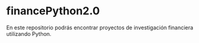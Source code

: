 # financePython2.0
En este repositorio podrás encontrar proyectos de investigación financiera utilizando Python.
